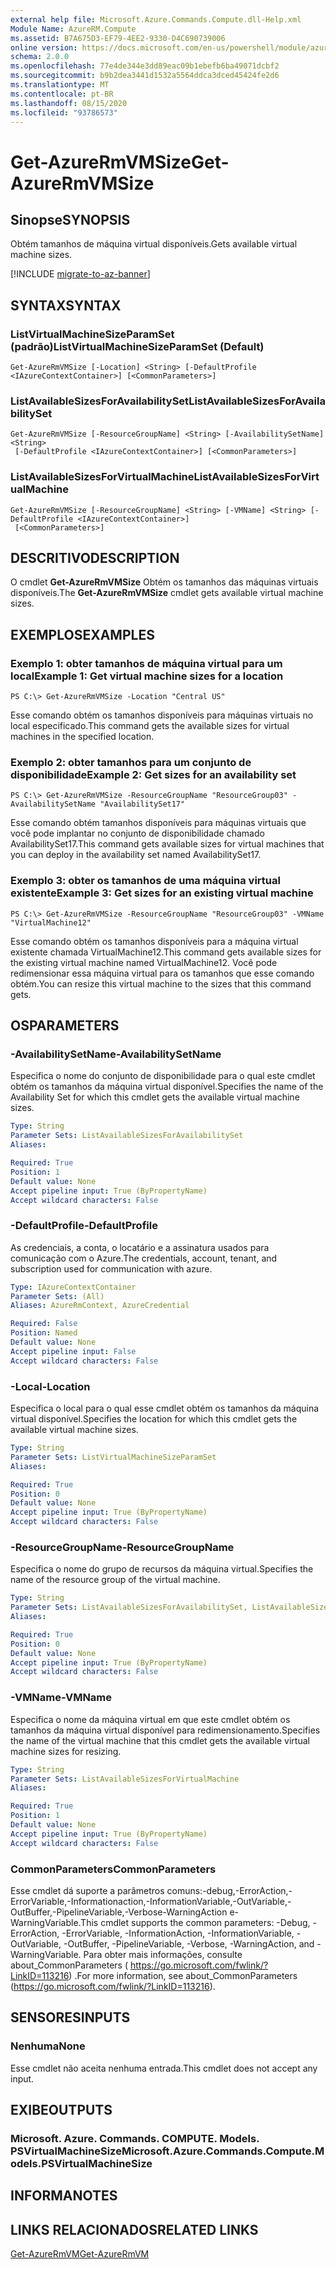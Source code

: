 ```yaml
---
external help file: Microsoft.Azure.Commands.Compute.dll-Help.xml
Module Name: AzureRM.Compute
ms.assetid: B7A675D3-EF79-4EE2-9330-D4C690739006
online version: https://docs.microsoft.com/en-us/powershell/module/azurerm.compute/get-azurermvmsize
schema: 2.0.0
ms.openlocfilehash: 77e4de344e3dd89eac09b1ebefb6ba49071dcbf2
ms.sourcegitcommit: b9b2dea3441d1532a5564ddca3dced45424fe2d6
ms.translationtype: MT
ms.contentlocale: pt-BR
ms.lasthandoff: 08/15/2020
ms.locfileid: "93786573"
---
```

# <span data-ttu-id="941fc-101">Get-AzureRmVMSize</span><span class="sxs-lookup"><span data-stu-id="941fc-101">Get-AzureRmVMSize</span></span>

## <span data-ttu-id="941fc-102">Sinopse</span><span class="sxs-lookup"><span data-stu-id="941fc-102">SYNOPSIS</span></span>
<span data-ttu-id="941fc-103">Obtém tamanhos de máquina virtual disponíveis.</span><span class="sxs-lookup"><span data-stu-id="941fc-103">Gets available virtual machine sizes.</span></span>

[!INCLUDE [migrate-to-az-banner](../../includes/migrate-to-az-banner.md)]

## <span data-ttu-id="941fc-104">SYNTAX</span><span class="sxs-lookup"><span data-stu-id="941fc-104">SYNTAX</span></span>

### <span data-ttu-id="941fc-105">ListVirtualMachineSizeParamSet (padrão)</span><span class="sxs-lookup"><span data-stu-id="941fc-105">ListVirtualMachineSizeParamSet (Default)</span></span>
```
Get-AzureRmVMSize [-Location] <String> [-DefaultProfile <IAzureContextContainer>] [<CommonParameters>]
```

### <span data-ttu-id="941fc-106">ListAvailableSizesForAvailabilitySet</span><span class="sxs-lookup"><span data-stu-id="941fc-106">ListAvailableSizesForAvailabilitySet</span></span>
```
Get-AzureRmVMSize [-ResourceGroupName] <String> [-AvailabilitySetName] <String>
 [-DefaultProfile <IAzureContextContainer>] [<CommonParameters>]
```

### <span data-ttu-id="941fc-107">ListAvailableSizesForVirtualMachine</span><span class="sxs-lookup"><span data-stu-id="941fc-107">ListAvailableSizesForVirtualMachine</span></span>
```
Get-AzureRmVMSize [-ResourceGroupName] <String> [-VMName] <String> [-DefaultProfile <IAzureContextContainer>]
 [<CommonParameters>]
```

## <span data-ttu-id="941fc-108">DESCRITIVO</span><span class="sxs-lookup"><span data-stu-id="941fc-108">DESCRIPTION</span></span>
<span data-ttu-id="941fc-109">O cmdlet **Get-AzureRmVMSize** Obtém os tamanhos das máquinas virtuais disponíveis.</span><span class="sxs-lookup"><span data-stu-id="941fc-109">The **Get-AzureRmVMSize** cmdlet gets available virtual machine sizes.</span></span>

## <span data-ttu-id="941fc-110">EXEMPLOS</span><span class="sxs-lookup"><span data-stu-id="941fc-110">EXAMPLES</span></span>

### <span data-ttu-id="941fc-111">Exemplo 1: obter tamanhos de máquina virtual para um local</span><span class="sxs-lookup"><span data-stu-id="941fc-111">Example 1: Get virtual machine sizes for a location</span></span>
```
PS C:\> Get-AzureRmVMSize -Location "Central US"
```

<span data-ttu-id="941fc-112">Esse comando obtém os tamanhos disponíveis para máquinas virtuais no local especificado.</span><span class="sxs-lookup"><span data-stu-id="941fc-112">This command gets the available sizes for virtual machines in the specified location.</span></span>

### <span data-ttu-id="941fc-113">Exemplo 2: obter tamanhos para um conjunto de disponibilidade</span><span class="sxs-lookup"><span data-stu-id="941fc-113">Example 2: Get sizes for an availability set</span></span>
```
PS C:\> Get-AzureRmVMSize -ResourceGroupName "ResourceGroup03" -AvailabilitySetName "AvailabilitySet17"
```

<span data-ttu-id="941fc-114">Esse comando obtém tamanhos disponíveis para máquinas virtuais que você pode implantar no conjunto de disponibilidade chamado AvailabilitySet17.</span><span class="sxs-lookup"><span data-stu-id="941fc-114">This command gets available sizes for virtual machines that you can deploy in the availability set named AvailabilitySet17.</span></span>

### <span data-ttu-id="941fc-115">Exemplo 3: obter os tamanhos de uma máquina virtual existente</span><span class="sxs-lookup"><span data-stu-id="941fc-115">Example 3: Get sizes for an existing virtual machine</span></span>
```
PS C:\> Get-AzureRmVMSize -ResourceGroupName "ResourceGroup03" -VMName "VirtualMachine12"
```

<span data-ttu-id="941fc-116">Esse comando obtém os tamanhos disponíveis para a máquina virtual existente chamada VirtualMachine12.</span><span class="sxs-lookup"><span data-stu-id="941fc-116">This command gets available sizes for the existing virtual machine named VirtualMachine12.</span></span>
<span data-ttu-id="941fc-117">Você pode redimensionar essa máquina virtual para os tamanhos que esse comando obtém.</span><span class="sxs-lookup"><span data-stu-id="941fc-117">You can resize this virtual machine to the sizes that this command gets.</span></span>

## <span data-ttu-id="941fc-118">OS</span><span class="sxs-lookup"><span data-stu-id="941fc-118">PARAMETERS</span></span>

### <span data-ttu-id="941fc-119">-AvailabilitySetName</span><span class="sxs-lookup"><span data-stu-id="941fc-119">-AvailabilitySetName</span></span>
<span data-ttu-id="941fc-120">Especifica o nome do conjunto de disponibilidade para o qual este cmdlet obtém os tamanhos da máquina virtual disponível.</span><span class="sxs-lookup"><span data-stu-id="941fc-120">Specifies the name of the Availability Set for which this cmdlet gets the available virtual machine sizes.</span></span>

```yaml
Type: String
Parameter Sets: ListAvailableSizesForAvailabilitySet
Aliases: 

Required: True
Position: 1
Default value: None
Accept pipeline input: True (ByPropertyName)
Accept wildcard characters: False
```

### <span data-ttu-id="941fc-121">-DefaultProfile</span><span class="sxs-lookup"><span data-stu-id="941fc-121">-DefaultProfile</span></span>
<span data-ttu-id="941fc-122">As credenciais, a conta, o locatário e a assinatura usados para comunicação com o Azure.</span><span class="sxs-lookup"><span data-stu-id="941fc-122">The credentials, account, tenant, and subscription used for communication with azure.</span></span>

```yaml
Type: IAzureContextContainer
Parameter Sets: (All)
Aliases: AzureRmContext, AzureCredential

Required: False
Position: Named
Default value: None
Accept pipeline input: False
Accept wildcard characters: False
```

### <span data-ttu-id="941fc-123">-Local</span><span class="sxs-lookup"><span data-stu-id="941fc-123">-Location</span></span>
<span data-ttu-id="941fc-124">Especifica o local para o qual esse cmdlet obtém os tamanhos da máquina virtual disponível.</span><span class="sxs-lookup"><span data-stu-id="941fc-124">Specifies the location for which this cmdlet gets the available virtual machine sizes.</span></span>

```yaml
Type: String
Parameter Sets: ListVirtualMachineSizeParamSet
Aliases: 

Required: True
Position: 0
Default value: None
Accept pipeline input: True (ByPropertyName)
Accept wildcard characters: False
```

### <span data-ttu-id="941fc-125">-ResourceGroupName</span><span class="sxs-lookup"><span data-stu-id="941fc-125">-ResourceGroupName</span></span>
<span data-ttu-id="941fc-126">Especifica o nome do grupo de recursos da máquina virtual.</span><span class="sxs-lookup"><span data-stu-id="941fc-126">Specifies the name of the resource group of the virtual machine.</span></span>

```yaml
Type: String
Parameter Sets: ListAvailableSizesForAvailabilitySet, ListAvailableSizesForVirtualMachine
Aliases: 

Required: True
Position: 0
Default value: None
Accept pipeline input: True (ByPropertyName)
Accept wildcard characters: False
```

### <span data-ttu-id="941fc-127">-VMName</span><span class="sxs-lookup"><span data-stu-id="941fc-127">-VMName</span></span>
<span data-ttu-id="941fc-128">Especifica o nome da máquina virtual em que este cmdlet obtém os tamanhos da máquina virtual disponível para redimensionamento.</span><span class="sxs-lookup"><span data-stu-id="941fc-128">Specifies the name of the virtual machine that this cmdlet gets the available virtual machine sizes for resizing.</span></span>

```yaml
Type: String
Parameter Sets: ListAvailableSizesForVirtualMachine
Aliases: 

Required: True
Position: 1
Default value: None
Accept pipeline input: True (ByPropertyName)
Accept wildcard characters: False
```

### <span data-ttu-id="941fc-129">CommonParameters</span><span class="sxs-lookup"><span data-stu-id="941fc-129">CommonParameters</span></span>
<span data-ttu-id="941fc-130">Esse cmdlet dá suporte a parâmetros comuns:-debug,-ErrorAction,-ErrorVariable,-Informationaction,-InformationVariable,-OutVariable,-OutBuffer,-PipelineVariable,-Verbose-WarningAction e-WarningVariable.</span><span class="sxs-lookup"><span data-stu-id="941fc-130">This cmdlet supports the common parameters: -Debug, -ErrorAction, -ErrorVariable, -InformationAction, -InformationVariable, -OutVariable, -OutBuffer, -PipelineVariable, -Verbose, -WarningAction, and -WarningVariable.</span></span> <span data-ttu-id="941fc-131">Para obter mais informações, consulte about_CommonParameters ( https://go.microsoft.com/fwlink/?LinkID=113216) .</span><span class="sxs-lookup"><span data-stu-id="941fc-131">For more information, see about_CommonParameters (https://go.microsoft.com/fwlink/?LinkID=113216).</span></span>

## <span data-ttu-id="941fc-132">SENSORES</span><span class="sxs-lookup"><span data-stu-id="941fc-132">INPUTS</span></span>

### <span data-ttu-id="941fc-133">Nenhuma</span><span class="sxs-lookup"><span data-stu-id="941fc-133">None</span></span>
<span data-ttu-id="941fc-134">Esse cmdlet não aceita nenhuma entrada.</span><span class="sxs-lookup"><span data-stu-id="941fc-134">This cmdlet does not accept any input.</span></span>

## <span data-ttu-id="941fc-135">EXIBE</span><span class="sxs-lookup"><span data-stu-id="941fc-135">OUTPUTS</span></span>

### <span data-ttu-id="941fc-136">Microsoft. Azure. Commands. COMPUTE. Models. PSVirtualMachineSize</span><span class="sxs-lookup"><span data-stu-id="941fc-136">Microsoft.Azure.Commands.Compute.Models.PSVirtualMachineSize</span></span>

## <span data-ttu-id="941fc-137">INFORMA</span><span class="sxs-lookup"><span data-stu-id="941fc-137">NOTES</span></span>

## <span data-ttu-id="941fc-138">LINKS RELACIONADOS</span><span class="sxs-lookup"><span data-stu-id="941fc-138">RELATED LINKS</span></span>

[<span data-ttu-id="941fc-139">Get-AzureRmVM</span><span class="sxs-lookup"><span data-stu-id="941fc-139">Get-AzureRmVM</span></span>](./Get-AzureRmVM.md)


